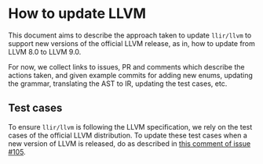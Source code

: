 # How to update LLVM

This document aims to describe the approach taken to update `llir/llvm` to support new versions of the official LLVM release, as in, how to update from LLVM 8.0 to LLVM 9.0.

For now, we collect links to issues, PR and comments which describe the actions taken, and given example commits for adding new enums, updating the grammar, translating the AST to IR, updating the test cases, etc.

## Test cases

To ensure `llir/llvm` is following the LLVM specification, we rely on the test cases of the official LLVM distribution. To update these test cases when a new version of LLVM is released, do as described in [this comment of issue #105](https://github.com/llir/llvm/issues/105#issuecomment-548619916).
